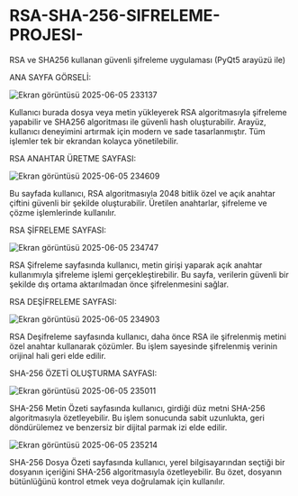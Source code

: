 # RSA-SHA-256-SIFRELEME-PROJESI-
RSA ve SHA256 kullanan güvenli şifreleme uygulaması (PyQt5 arayüzü ile)

ANA SAYFA GÖRSELİ:


![Ekran görüntüsü 2025-06-05 233137](https://github.com/user-attachments/assets/e2021810-ea50-4fa8-b0d2-2868d68446bc)



 Kullanıcı burada dosya veya metin yükleyerek RSA algoritmasıyla şifreleme yapabilir ve SHA256 algoritması ile güvenli hash oluşturabilir. Arayüz, kullanıcı deneyimini artırmak için modern ve sade tasarlanmıştır. Tüm işlemler tek bir ekrandan kolayca yönetilebilir.

RSA ANAHTAR ÜRETME SAYFASI:


![Ekran görüntüsü 2025-06-05 234609](https://github.com/user-attachments/assets/87d8b4bd-bee6-4d04-a89f-1ff7399b572a)


Bu sayfada kullanıcı, RSA algoritmasıyla 2048 bitlik özel ve açık anahtar çiftini güvenli bir şekilde oluşturabilir. Üretilen anahtarlar, şifreleme ve çözme işlemlerinde kullanılır.


RSA ŞİFRELEME SAYFASI:


![Ekran görüntüsü 2025-06-05 234747](https://github.com/user-attachments/assets/0a9c1579-93ae-43a1-a126-290b8f71d5d5)


RSA Şifreleme sayfasında kullanıcı, metin girişi yaparak açık anahtar kullanımıyla şifreleme işlemi gerçekleştirebilir. Bu sayfa, verilerin güvenli bir şekilde dış ortama aktarılmadan önce şifrelenmesini sağlar.


RSA DEŞİFRELEME SAYFASI:


![Ekran görüntüsü 2025-06-05 234903](https://github.com/user-attachments/assets/9c026735-77db-4bc2-b429-cf44b0ef5b08)


RSA Deşifreleme sayfasında kullanıcı, daha önce RSA ile şifrelenmiş metini özel anahtar kullanarak çözümler. Bu işlem sayesinde şifrelenmiş verinin orijinal hali geri elde edilir.


SHA-256 ÖZETİ OLUŞTURMA SAYFASI:


![Ekran görüntüsü 2025-06-05 235011](https://github.com/user-attachments/assets/95f88d83-093d-4766-906f-8369c22d6cf6)


SHA-256 Metin Özeti sayfasında kullanıcı, girdiği düz metni SHA-256 algoritmasıyla özetleyebilir. Bu işlem sonucunda sabit uzunlukta, geri döndürülemez ve benzersiz bir dijital parmak izi elde edilir.


![Ekran görüntüsü 2025-06-05 235214](https://github.com/user-attachments/assets/84a3633c-b557-4a5e-ba4d-469e24315a09)


SHA-256 Dosya Özeti sayfasında kullanıcı, yerel bilgisayarından seçtiği bir dosyanın içeriğini SHA-256 algoritmasıyla özetleyebilir. Bu özet, dosyanın bütünlüğünü kontrol etmek veya doğrulamak için kullanılır.


